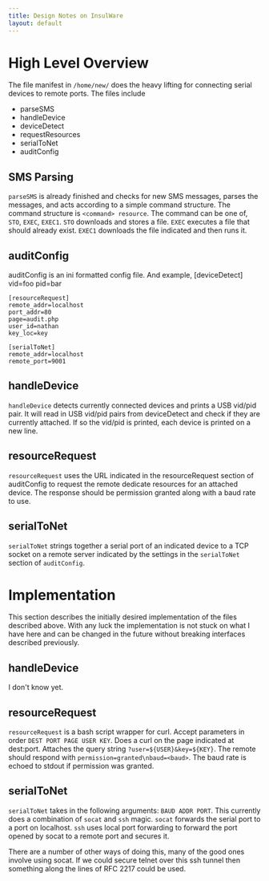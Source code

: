 ```yaml
---
title: Design Notes on InsulWare
layout: default
---
```


# High Level Overview #
The file manifest in `/home/new/` does the heavy lifting for connecting serial devices to remote ports. 
The files include 

* parseSMS
* handleDevice
* deviceDetect
* requestResources
* serialToNet
* auditConfig

## SMS Parsing ##
`parseSMS` is already finished and checks for new SMS messages, parses the messages, and acts according to a simple command structure. 
The command structure is `<command> resource`. 
The command can be one of, `STO`, `EXEC`, `EXEC1`. 
`STO` downloads and stores a file. 
`EXEC` executes a file that should already exist. 
`EXEC1` downloads the file indicated and then runs it. 

## auditConfig ##
auditConfig is an ini formatted config file. And example,
    [deviceDetect]
    vid=foo
    pid=bar
    
    [resourceRequest]
    remote_addr=localhost
    port_addr=80
    page=audit.php
    user_id=nathan
    key_loc=key
    
    [serialToNet]
    remote_addr=localhost
    remote_port=9001


## handleDevice ##
`handleDevice` detects currently connected devices and prints a USB vid/pid pair. 
It will read in USB vid/pid pairs from deviceDetect and check if they are currently attached. If so the vid/pid is printed, each device is printed on a new line. 

## resourceRequest ##
`resourceRequest` uses the URL indicated in the resourceRequest section of auditConfig to request the remote dedicate resources for an attached device. The response should be permission granted along with a baud rate to use. 

## serialToNet ##
`serialToNet` strings together a serial port of an indicated device to a TCP socket on a remote server indicated by the settings in the `serialToNet` section of `auditConfig`.


# Implementation #
This section describes the initially desired implementation of the files described above. 
With any luck the implementation is not stuck on what I have here and can be changed in the future without breaking interfaces described previously. 

## handleDevice ##
I don't know yet.

## resourceRequest ##
`resourceRequest` is a bash script wrapper for curl. 
Accept parameters in order `DEST PORT PAGE USER KEY`. 
Does a curl on the page indicated at dest:port. 
Attaches the query string `?user=${USER}&key=${KEY}`. 
The remote should respond with `permission=granted\nbaud=<baud>`. 
The baud rate is echoed to stdout if permission was granted. 

## serialToNet ##
`serialToNet` takes in the following arguments: `BAUD ADDR PORT`. 
This currently does a combination of `socat` and `ssh` magic. 
`socat` forwards the serial port to a port on localhost. 
`ssh` uses local port forwarding to forward the port opened by socat to a remote port and secures it. 

There are a number of other ways of doing this, many of the good ones involve using socat.
If we could secure telnet over this ssh tunnel then something along the lines of RFC 2217 could be used. 
